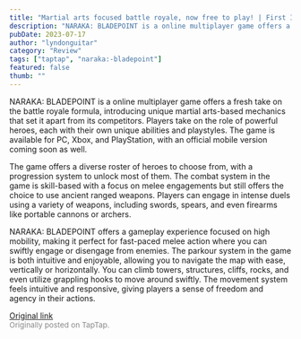 ```yaml
---
title: "Martial arts focused battle royale, now free to play! | First Impressions - NARAKA: BLADEPOINT"
description: "NARAKA: BLADEPOINT is a online multiplayer game offers a fresh take on the battle royale formula, introducing unique martial arts-based mechanics that set it apart from its competitors. Players take on the role of powerful heroes, each with their own unique abilities and playstyles. The game is available for PC, Xbox, and PlayStation, with an official mobile version coming soon as well."
pubDate: 2023-07-17
author: "lyndonguitar"
category: "Review"
tags: ["taptap", "naraka:-bladepoint"]
featured: false
thumb: ""
---
```


NARAKA: BLADEPOINT is a online multiplayer game offers a fresh take on the battle royale formula, introducing unique martial arts-based mechanics that set it apart from its competitors. Players take on the role of powerful heroes, each with their own unique abilities and playstyles. The game is available for PC, Xbox, and PlayStation, with an official mobile version coming soon as well.

The game offers a diverse roster of heroes to choose from, with a progression system to unlock most of them. The combat system in the game is skill-based with a focus on melee engagements but still offers the choice to use ancient ranged weapons. Players can engage in intense duels using a variety of weapons, including swords, spears, and even firearms like portable cannons or archers.

NARAKA: BLADEPOINT offers a gameplay experience focused on high mobility, making it perfect for fast-paced melee action where you can swiftly engage or disengage from enemies. The parkour system in the game is both intuitive and enjoyable, allowing you to navigate the map with ease, vertically or horizontally. You can climb towers, structures, cliffs, rocks, and even utilize grappling hooks to move around swiftly. The movement system feels intuitive and responsive, giving players a sense of freedom and agency in their actions.

[Original link](https://m.taptap.io/post/6012709?share_id=96f27e612ce1&utm_medium=share&utm_source=discord)<br><span style="font-size: 0.95em; color: #888;">Originally posted on TapTap.</span>
